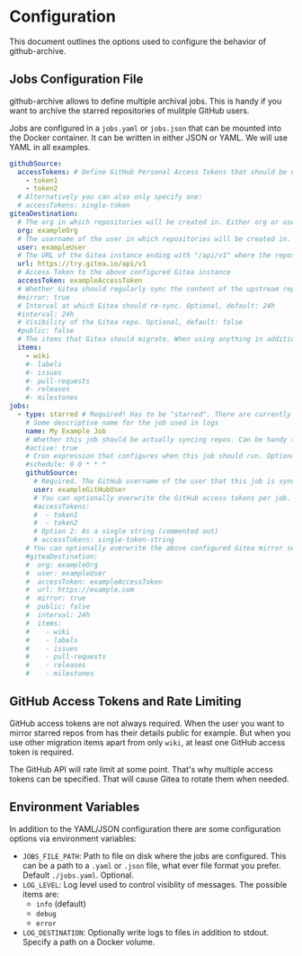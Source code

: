 # Configuration

This document outlines the options used to configure the behavior of github-archive.

## Jobs Configuration File

github-archive allows to define multiple archival jobs. This is handy if you want to archive the starred repositories of mulitple GitHub users.

Jobs are configured in a `jobs.yaml` or `jobs.json` that can be mounted into the Docker container. It can be written in either JSON or YAML. We will use YAML in all examples.

```YAML
githubSource:
  accessTokens: # Define GitHub Personal Access Tokens that should be used. Optional in most cases.
    - token1
    - token2
  # Alternatively you can also only specify one:
  # accessTokens: single-token
giteaDestination:
  # The org in which repositories will be created in. Either org or user is required. They cannot be used together.
  org: exampleOrg
  # The username of the user in which repositories will be created in. Either org or user is required. They cannot be used together.
  user: exampleUser
  # The URL of the Gitea instance ending with "/api/v1" where the repos will be created
  url: https://try.gitea.io/api/v1
  # Access Token to the above configured Gitea instance
  accessToken: exampleAccessToken
  # Whether Gitea should regularly sync the content of the upstream repo. Optional, default: true
  #mirror: true
  # Interval at which Gitea should re-sync. Optional, default: 24h
  #interval: 24h
  # Visibility of the Gitea repo. Optional, default: false
  #public: false
  # The items that Gitea should migrate. When using anything in addition to "wiki", the GitHub Access Token is required
  items:
    - wiki
    #- labels
    #- issues
    #- pull-requests
    #- releases
    #- milestones
jobs:
  - type: starred # Required! Has to be "starred". There are currently no other types available.
    # Some descriptive name for the job used in logs
    name: My Example Job
    # Whether this job should be actually syncing repos. Can be handy to temporarily disable a job. Optional, default: true
    #active: true
    # Cron expression that configures when this job should run. Optional, default: 0 0 * * *
    #schedule: 0 0 * * *
    githubSource:
      # Required. The GitHub username of the user that this job is syncing starred repos from.
      user: exampleGitHubUser
      # You can optionally overwrite the GitHub access tokens per job. They will be used instead the above configured
      #accessTokens:
      #  - token1
      #  - token2
      # Option 2: As a single string (commented out)
      # accessTokens: single-token-string
    # You can optionally overwrite the above configured Gitea mirror settings. They will be merged with the above settings. This allows to configure a different Gitea instance per job or further customize mirroring by job
    #giteaDestination:
    #  org: exampleOrg
    #  user: exampleUser
    #  accessToken: exampleAccessToken
    #  url: https://example.com
    #  mirror: true
    #  public: false
    #  interval: 24h
    #  items:
    #    - wiki
    #    - labels
    #    - issues
    #    - pull-requests
    #    - releases
    #    - milestones
```

## GitHub Access Tokens and Rate Limiting

GitHub access tokens are not always required. When the user you want to mirror starred repos from has their details public for example. But when you use other migration items apart from only `wiki`, at least one GitHub access token is required.

The GitHub API will rate limit at some point. That's why multiple access tokens can be specified. That will cause Gitea to rotate them when needed.

## Environment Variables

In addition to the YAML/JSON configuration there are some configuration options via environment variables:

- `JOBS_FILE_PATH`: Path to file on disk where the jobs are configured. This can be a path to a `.yaml` or `.json` file, what ever file format you prefer. Default `./jobs.yaml`. Optional.
- `LOG_LEVEL`: Log level used to control visiblity of messages. The possible items are:
  - `info` (default)
  - `debug`
  - `error`
- `LOG_DESTINATION`: Optionally write logs to files in addition to stdout. Specify a path on a Docker volume.
